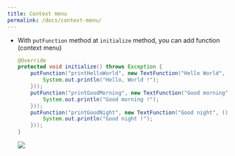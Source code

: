 ```yaml
---
title: Context menu
permalink: /docs/context-menu/
---
```


* With `putFunction` method at `initialize` method, you can add function (context menu)
  ```java
  @Override
  protected void initialize() throws Exception {
      putFunction("printHelloWorld", new TextFunction("Hello World", () -> {
          System.out.println("Hello, World !");
      }));
      putFunction("printGoodMorning", new TextFunction("Good morning", () -> {
          System.out.println("Good morning !");
      }));
      putFunction("printGoodNight", new TextFunction("Good night", () -> {
          System.out.println("Good night !");
      }));
  }
  ```

  ![]({{site.url}}/img/how-to-add-function.png)